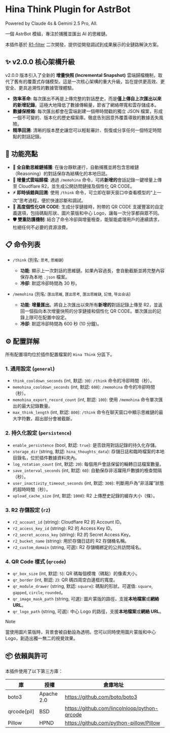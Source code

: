 # Hina Think Plugin for AstrBot

Powered by Claude 4s & Gemini 2.5 Pro, All.

一個 AstrBot 模組，專注於捕獲並匯出 AI 的思維鏈。

本插件基於 [R1-filter](https://github.com/Soulter/astrbot_plugin_r1_filter) 二次開發，提供從開發調試到成果展示的全鏈路解決方案。

## ✨ v2.0.0 核心架構升級

v2.0.0 版本引入了全新的 **增量快照 (Incremental Snapshot)** 雲端歸檔機制，取代了舊有的覆蓋式存儲模型。這是一次核心架構的重大升級，旨在提供更高效、更安全、更具追溯性的數據管理體驗。

- **效率革命**: 每次匯出不再是上傳完整的對話歷史，而是**僅上傳自上次匯出以來的新增記錄**。這極大地降低了數據傳輸量，節省了網絡帶寬和雲存儲成本。
- **數據保險箱**: 每次匯出都會在雲端創建一個帶時間戳的獨立 JSON 檔案，形成一個不可變的、版本化的歷史檔案庫。徹底告別因意外覆蓋導致的數據丟失風險。
- **精準回溯**: 清晰的版本歷史讓您可以輕鬆審計、恢復或分享任何一個特定時間點的對話記錄。

## 🚀 功能亮點

- **🧠 全自動思維鏈捕獲**: 在後台靜默運行，自動捕獲並將包含思維鏈（Reasoning）的對話保存為結構化的本地日誌。
- **💾 增量式雲端歸檔**: 通過 `/memohina` 命令，可將**新增的**會話記錄一鍵增量上傳至 Cloudflare R2，並生成公開訪問鏈接及個性化 QR CODE。
- **⚡️ 即時偵錯與回溯**: 使用 `/think` 命令，可立即在聊天窗口中查看模型的“上一次”思考過程，便於快速診斷和調試。
- **🎨 高度個性化QR CODE**: 生成分享鏈接時，附帶的 QR CODE 支援豐富的自定義選項，包括碼點形狀、圖片蒙版和中心 Logo，讓每一次分享都與眾不同。
- **🛡️ 雙重防護機制**: 結合了命令冷卻與增量檢查，能智能處理用戶的連續請求，杜絕任何不必要的資源浪費。

## 📋 命令列表

- `/think` (別名: `思考`, `思維鏈`)
  - **功能**: 顯示上一次對話的思維鏈。如果內容過長，會自動截斷並將完整內容保存為本地 `.json` 檔案。
  - **冷卻**: 默認冷卻時間為 30 秒。

- `/memohina` (別名: `匯出思維`, `匯出思考`, `匯出思維鏈`, `記憶`, `导出会话`)
  - **功能**: **增量匯出**。將自上次匯出以來所有**新增的**對話記錄上傳至 R2，並返回一個指向本次增量快照的分享鏈接和個性化 QR CODE。單次匯出的記錄上限可在配置中設定。
  - **冷卻**: 默認冷卻時間為 600 秒 (10 分鐘)。

## ⚙️ 配置詳解

所有配置項均位於插件配置檔案的 `Hina Think` 分區下。

### 1. 通用設定 (`general`)

- `think_cooldown_seconds` (int, 默認: `30`): `/think` 命令的冷卻時間（秒）。
- `memohina_cooldown_seconds` (int, 默認: `600`): `/memohina` 命令的冷卻時間（秒）。
- `memohina_export_record_count` (int, 默認: `100`): 使用 `/memohina` 命令單次匯出的最大記錄數量。
- `max_think_length` (int, 默認: `800`): `/think` 命令在聊天窗口中顯示思維鏈的最大字符數，超出部分會被截斷。

### 2. 持久化設定 (`persistence`)

- `enable_persistence` (bool, 默認: `true`): 是否啟用對話記錄的持久化存儲。
- `storage_dir` (string, 默認: `hina_thoughts_data`): 存儲日誌和臨時檔案的本地目錄名，位於插件數據資料夾內。
- `log_rotation_count` (int, 默認: `20`): 每個用戶會話保留的輪轉日誌檔案數量。
- `save_interval_seconds` (int, 默認: `60`): 自動保存非活躍用戶數據的檢查間隔（秒）。
- `user_inactivity_timeout_seconds` (int, 默認: `300`): 判斷用戶為“非活躍”狀態的超時時間（秒）。
- `upload_cache_size` (int, 默認: `1000`): R2 上傳歷史記錄的緩存大小（條）。

### 3. R2 存儲設定 (`r2`)

- `r2_account_id` (string): Cloudflare R2 的 Account ID。
- `r2_access_key_id` (string): R2 的 Access Key ID。
- `r2_secret_access_key` (string): R2 的 Secret Access Key。
- `r2_bucket_name` (string): 用於存儲日誌的 R2 存儲桶名稱。
- `r2_custom_domain` (string, 可選): R2 存儲桶綁定的公共訪問域名。

### 4. QR Code 樣式 (`qrcode`)

- `qr_box_size` (int, 默認: `5`): QR 碼每個模塊（碼點）的像素大小。
- `qr_border` (int, 默認: `2`): QR 碼四周空白邊框的寬度。
- `qr_module_drawer` (string, 默認: `square`): 碼點的形狀。可選值: `square`, `gapped`, `circle`, `rounded`。
- `qr_image_mask_path` (string, 可選): 圖片蒙版的路徑，支援**本地檔案**或**網絡 URL**。
- `qr_logo_path` (string, 可選): 中心 Logo 的路徑，支援**本地檔案**或**網絡 URL**。

> [!NOTE]
> 當使用圖片蒙版時，背景會被自動設為透明。您可以同時使用圖片蒙版和中心 Logo，創造出獨一無二的視覺效果。

## 📦 依賴與許可

本插件使用了以下第三方庫：

| 庫         | 授權       | 倉庫地址                                           |
|------------|------------|----------------------------------------------------|
| boto3      | Apache 2.0 | https://github.com/boto/boto3                      |
| qrcode[pil]| BSD        | https://github.com/lincolnloop/python-qrcode       |
| Pillow     | HPND       | https://github.com/python-pillow/Pillow            |
